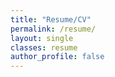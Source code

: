```yaml
---
title: "Resume/CV"
permalink: /resume/
layout: single
classes: resume
author_profile: false
---
```

